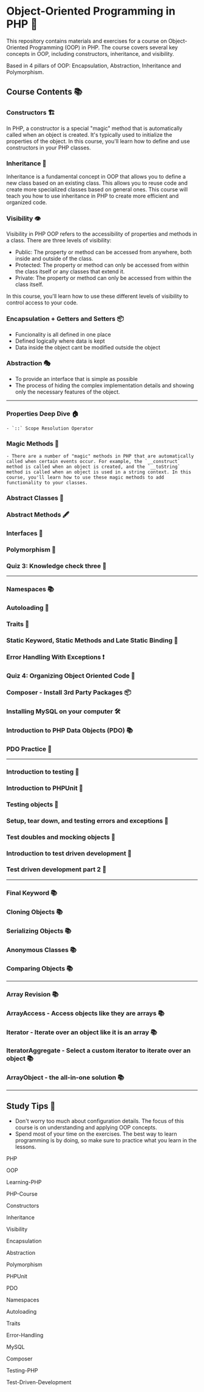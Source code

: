 # Object-Oriented Programming in PHP 📘

This repository contains materials and exercises for a course on Object-Oriented Programming (OOP) in PHP. The course covers several key concepts in OOP, including constructors, inheritance, and visibility. 

Based in 4 pillars of OOP: Encapsulation, Abstraction, Inheritance and Polymorphism.

## Course Contents 📚

### Constructors 🏗️

In PHP, a constructor is a special "magic" method that is automatically called when an object is created. It's typically used to initialize the properties of the object. In this course, you'll learn how to define and use constructors in your PHP classes.

### Inheritance 🎁

Inheritance is a fundamental concept in OOP that allows you to define a new class based on an existing class. This allows you to reuse code and create more specialized classes based on general ones. This course will teach you how to use inheritance in PHP to create more efficient and organized code.

### Visibility 👁️

Visibility in PHP OOP refers to the accessibility of properties and methods in a class. There are three levels of visibility:

- Public: The property or method can be accessed from anywhere, both inside and outside of the class.
- Protected: The property or method can only be accessed from within the class itself or any classes that extend it.
- Private: The property or method can only be accessed from within the class itself.

In this course, you'll learn how to use these different levels of visibility to control access to your code.

### Encapsulation + Getters and Setters 📦

 - Funcionality is all defined in one place
 - Defined logically where data is kept
 - Data inside the object cant be modified outside the object

### Abstraction 🎭
- To provide an interface that is simple as possible
- The process of hiding the complex implementation details and showing only the necessary features of the object.

---

### Properties Deep Dive 🏠
    - `::` Scope Resolution Operator

### Magic Methods 🎩
    - There are a number of "magic" methods in PHP that are automatically called when certain events occur. For example, the `__construct` method is called when an object is created, and the `__toString` method is called when an object is used in a string context. In this course, you'll learn how to use these magic methods to add functionality to your classes.
### Abstract Classes 📜

### Abstract Methods 🖋️

### Interfaces 🤝

### Polymorphism 🔄

### Quiz 3: Knowledge check three 📝

---

### Namespaces 📚

### Autoloading 🔄

### Traits 🧩

### Static Keyword, Static Methods and Late Static Binding 📌

### Error Handling With Exceptions ❗

### Quiz 4: Organizing Object Oriented Code 📝

### Composer - Install 3rd Party Packages 📦

### Installing MySQL on your computer 🛠️

### Introduction to PHP Data Objects (PDO) 📚

### PDO Practice 🎯


---

### Introduction to testing 🧪

### Introduction to PHPUnit 🧪

### Testing objects 🧪

### Setup, tear down, and testing errors and exceptions 🧪

### Test doubles and mocking objects 🧪

### Introduction to test driven development 🧪

### Test driven development part 2 🧪


---

### Final Keyword 📚

### Cloning Objects 📚

### Serializing Objects 📚

### Anonymous Classes 📚

### Comparing Objects 📚


---

### Array Revision 📚

### ArrayAccess - Access objects like they are arrays 📚

### Iterator - Iterate over an object like it is an array 📚

### IteratorAggregate - Select a custom iterator to iterate over an object 📚

### ArrayObject - the all-in-one solution 📚

---

## Study Tips 📝

- Don't worry too much about configuration details. The focus of this course is on understanding and applying OOP concepts.
- Spend most of your time on the exercises. The best way to learn programming is by doing, so make sure to practice what you learn in the lessons.



PHP

OOP

Learning-PHP

PHP-Course

Constructors

Inheritance

Visibility

Encapsulation

Abstraction

Polymorphism

PHPUnit

PDO

Namespaces

Autoloading

Traits

Error-Handling

MySQL

Composer

Testing-PHP

Test-Driven-Development

